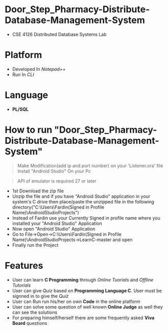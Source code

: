 # Door_Step_Pharmacy-Distribute-Database-Management-System
* CSE 4126 Distributed Database Systems Lab

# Platform
* Developed In *Notepad++*
* Run In *CLI*

# Language
 * **PL/SQL**

# How to run "Door_Step_Pharmacy-Distribute-Database-Management-System"
> Make Modification(add ip and port number) on your 'Listener.ora' file 
> Install "Android Studio" On your Pc 

> API of emulator is required 27 or later

*  1st Download the zip file 
* Unzip the file and if you have "Android Studio" application in your system's C drive then place/paste the unzipped file in the following directory("C:\Users\Fardin(Signed in Profile Name)\AndroidStudioProjects")  
* Instead of Fardin use your Currently Signed in profile name where you installed your "Android Studio" Application
* Now open "Android Studio" Application
* Go to File->Open->C:\Users\Fardin(Signed in Profile Name)\AndroidStudioProjects->LearnC-master and open
* Finally run the Project

# Features
- User can learn **C Programming** through *Online Tuorials* and *Offline Tutorials*
- User can give *Quiz* based on **Programming Language C**. User must be signned in to give the *Quiz*
- User can Run run his/her on own **Code** in the online platform 
- User can solve some question of well known **Online Judge** as well they can see the solutions
- For preparing himself/herself there are some frequently asked **Viva Board** questions
